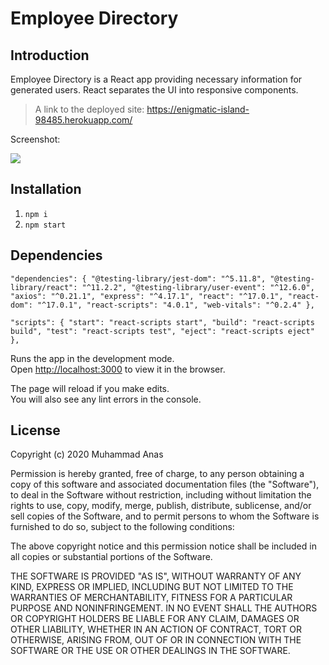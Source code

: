 # Employee Directory

## Introduction

Employee Directory is a React app providing necessary information for generated users. React separates the UI into responsive components. 

> A link to the deployed site: https://enigmatic-island-98485.herokuapp.com/

Screenshot:

<img src="https://github.com/anasm23/empdirect/blob/master/empdirect%20copy/Assets/react.gif?raw=true"> </img>

## Installation
1. `npm i`
2. `npm start`

## Dependencies
``
"dependencies": {
    "@testing-library/jest-dom": "^5.11.8",
    "@testing-library/react": "^11.2.2",
    "@testing-library/user-event": "^12.6.0",
    "axios": "^0.21.1",
    "express": "^4.17.1",
    "react": "^17.0.1",
    "react-dom": "^17.0.1",
    "react-scripts": "4.0.1",
    "web-vitals": "^0.2.4"
  },
 ``
 
 ``
  "scripts": {
    "start": "react-scripts start",
    "build": "react-scripts build",
    "test": "react-scripts test",
    "eject": "react-scripts eject"
  },
  ``
  
Runs the app in the development mode.\
Open [http://localhost:3000](http://localhost:3000) to view it in the browser.

The page will reload if you make edits.\
You will also see any lint errors in the console.

## License
Copyright (c) 2020 Muhammad Anas

Permission is hereby granted, free of charge, to any person obtaining a copy of this software and associated documentation files (the "Software"), to deal in the Software without restriction, including without limitation the rights to use, copy, modify, merge, publish, distribute, sublicense, and/or sell copies of the Software, and to permit persons to whom the Software is furnished to do so, subject to the following conditions:

The above copyright notice and this permission notice shall be included in all copies or substantial portions of the Software.

THE SOFTWARE IS PROVIDED "AS IS", WITHOUT WARRANTY OF ANY KIND, EXPRESS OR IMPLIED, INCLUDING BUT NOT LIMITED TO THE WARRANTIES OF MERCHANTABILITY, FITNESS FOR A PARTICULAR PURPOSE AND NONINFRINGEMENT. IN NO EVENT SHALL THE AUTHORS OR COPYRIGHT HOLDERS BE LIABLE FOR ANY CLAIM, DAMAGES OR OTHER LIABILITY, WHETHER IN AN ACTION OF CONTRACT, TORT OR OTHERWISE, ARISING FROM, OUT OF OR IN CONNECTION WITH THE SOFTWARE OR THE USE OR OTHER DEALINGS IN THE SOFTWARE.

